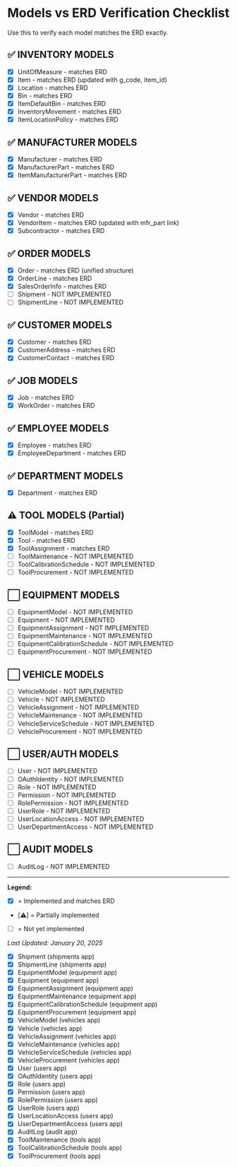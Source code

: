 # Models vs ERD Verification Checklist

Use this to verify each model matches the ERD exactly.

## ✅ INVENTORY MODELS
- [x] UnitOfMeasure - matches ERD
- [x] Item - matches ERD (updated with g_code, item_id)
- [x] Location - matches ERD
- [x] Bin - matches ERD
- [x] ItemDefaultBin - matches ERD
- [x] InventoryMovement - matches ERD
- [x] ItemLocationPolicy - matches ERD

## ✅ MANUFACTURER MODELS
- [x] Manufacturer - matches ERD
- [x] ManufacturerPart - matches ERD
- [x] ItemManufacturerPart - matches ERD

## ✅ VENDOR MODELS
- [x] Vendor - matches ERD
- [x] VendorItem - matches ERD (updated with mfr_part link)
- [x] Subcontractor - matches ERD

## ✅ ORDER MODELS
- [x] Order - matches ERD (unified structure)
- [x] OrderLine - matches ERD
- [x] SalesOrderInfo - matches ERD
- [ ] Shipment - NOT IMPLEMENTED
- [ ] ShipmentLine - NOT IMPLEMENTED

## ✅ CUSTOMER MODELS
- [x] Customer - matches ERD
- [x] CustomerAddress - matches ERD
- [x] CustomerContact - matches ERD

## ✅ JOB MODELS
- [x] Job - matches ERD
- [x] WorkOrder - matches ERD

## ✅ EMPLOYEE MODELS
- [x] Employee - matches ERD
- [x] EmployeeDepartment - matches ERD

## ✅ DEPARTMENT MODELS
- [x] Department - matches ERD

## ⚠️ TOOL MODELS (Partial)
- [x] ToolModel - matches ERD
- [x] Tool - matches ERD
- [x] ToolAssignment - matches ERD
- [ ] ToolMaintenance - NOT IMPLEMENTED
- [ ] ToolCalibrationSchedule - NOT IMPLEMENTED
- [ ] ToolProcurement - NOT IMPLEMENTED

## ⬜ EQUIPMENT MODELS
- [ ] EquipmentModel - NOT IMPLEMENTED
- [ ] Equipment - NOT IMPLEMENTED
- [ ] EquipmentAssignment - NOT IMPLEMENTED
- [ ] EquipmentMaintenance - NOT IMPLEMENTED
- [ ] EquipmentCalibrationSchedule - NOT IMPLEMENTED
- [ ] EquipmentProcurement - NOT IMPLEMENTED

## ⬜ VEHICLE MODELS
- [ ] VehicleModel - NOT IMPLEMENTED
- [ ] Vehicle - NOT IMPLEMENTED
- [ ] VehicleAssignment - NOT IMPLEMENTED
- [ ] VehicleMaintenance - NOT IMPLEMENTED
- [ ] VehicleServiceSchedule - NOT IMPLEMENTED
- [ ] VehicleProcurement - NOT IMPLEMENTED

## ⬜ USER/AUTH MODELS
- [ ] User - NOT IMPLEMENTED
- [ ] OAuthIdentity - NOT IMPLEMENTED
- [ ] Role - NOT IMPLEMENTED
- [ ] Permission - NOT IMPLEMENTED
- [ ] RolePermission - NOT IMPLEMENTED
- [ ] UserRole - NOT IMPLEMENTED
- [ ] UserLocationAccess - NOT IMPLEMENTED
- [ ] UserDepartmentAccess - NOT IMPLEMENTED

## ⬜ AUDIT MODELS
- [ ] AuditLog - NOT IMPLEMENTED

---

**Legend:**
- [x] = Implemented and matches ERD
- [⚠️] = Partially implemented
- [ ] = Not yet implemented

*Last Updated: January 20, 2025*


- [X] Shipment (shipments app)
- [X] ShipmentLine (shipments app)
- [X] EquipmentModel (equipment app)
- [X] Equipment (equipment app)
- [X] EquipmentAssignment (equipment app)
- [X] EquipmentMaintenance (equipment app)
- [X] EquipmentCalibrationSchedule (equipment app)
- [X] EquipmentProcurement (equipment app)
- [X] VehicleModel (vehicles app)
- [X] Vehicle (vehicles app)
- [X] VehicleAssignment (vehicles app)
- [X] VehicleMaintenance (vehicles app)
- [X] VehicleServiceSchedule (vehicles app)
- [X] VehicleProcurement (vehicles app)
- [X] User (users app)
- [X] OAuthIdentity (users app)
- [X] Role (users app)
- [X] Permission (users app)
- [X] RolePermission (users app)
- [X] UserRole (users app)
- [X] UserLocationAccess (users app)
- [X] UserDepartmentAccess (users app)
- [X] AuditLog (audit app)
- [X] ToolMaintenance (tools app)
- [X] ToolCalibrationSchedule (tools app)
- [X] ToolProcurement (tools app)